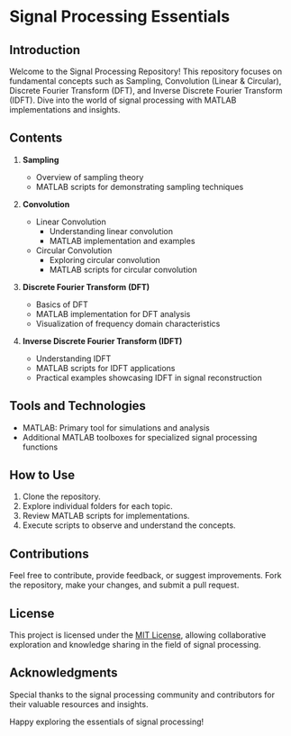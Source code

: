 # Signal Processing Essentials

## Introduction
Welcome to the Signal Processing Repository! This repository focuses on fundamental concepts such as Sampling, Convolution (Linear & Circular), Discrete Fourier Transform (DFT), and Inverse Discrete Fourier Transform (IDFT). Dive into the world of signal processing with MATLAB implementations and insights.

## Contents
1. **Sampling**
   - Overview of sampling theory
   - MATLAB scripts for demonstrating sampling techniques

2. **Convolution**
   - Linear Convolution
      - Understanding linear convolution
      - MATLAB implementation and examples
   - Circular Convolution
      - Exploring circular convolution
      - MATLAB scripts for circular convolution

3. **Discrete Fourier Transform (DFT)**
   - Basics of DFT
   - MATLAB implementation for DFT analysis
   - Visualization of frequency domain characteristics

4. **Inverse Discrete Fourier Transform (IDFT)**
   - Understanding IDFT
   - MATLAB scripts for IDFT applications
   - Practical examples showcasing IDFT in signal reconstruction

## Tools and Technologies
- MATLAB: Primary tool for simulations and analysis
- Additional MATLAB toolboxes for specialized signal processing functions

## How to Use
1. Clone the repository.
2. Explore individual folders for each topic.
3. Review MATLAB scripts for implementations.
4. Execute scripts to observe and understand the concepts.

## Contributions
Feel free to contribute, provide feedback, or suggest improvements. Fork the repository, make your changes, and submit a pull request.

## License
This project is licensed under the [MIT License](LICENSE), allowing collaborative exploration and knowledge sharing in the field of signal processing.

## Acknowledgments
Special thanks to the signal processing community and contributors for their valuable resources and insights.

Happy exploring the essentials of signal processing!

